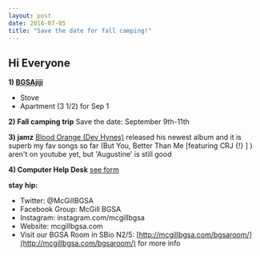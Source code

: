 ```yaml
---
layout: post
date: 2016-07-05
title: "Save the date for fall camping!"
---
```




## Hi Everyone
**1) [BGSAjiji](https://docs.google.com/spreadsheets/d/1s9BcBibvzUni4RXZ90X5_LQtxD_19S6mxys_-VmQ1CM/edit?pli=1#gid=0)**
  - Stove
  - Apartment (3 1/2) for Sep 1
  
**2) Fall camping trip**
    Save the date: September 9th-11th

**3) jamz**
[Blood Orange (Dev Hynes)](https://www.youtube.com/watch?v=NXtzcViZPGA) released his newest album and it is superb
my fav songs so far (But You, Better Than Me [featuring CRJ {!} ] ) aren't on youtube yet, but 'Augustine' is still good
  
**4) Computer Help Desk**
 [see form](McGillBGSA.github.io/assets/documents/BGSA_Compter_Help_Desk.xlsx)

__stay hip:__

 - Twitter: @McGillBGSA
 - Facebook Group: McGill BGSA
 - Instagram: instagram.com/mcgillbgsa 
 - Website: mcgillbgsa.com
 - Visit our BGSA Room in SBio N2/5: [http://mcgillbgsa.com/bgsaroom/](http://mcgillbgsa.com/bgsaroom/) for more info
 
